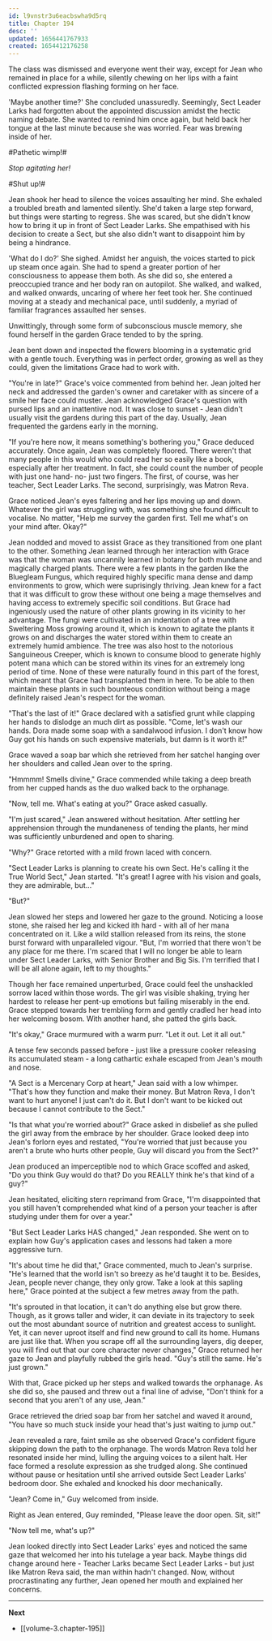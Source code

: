 ```yaml
---
id: l9vnstr3u6eacbswha9d5rq
title: Chapter 194
desc: ''
updated: 1656441767933
created: 1654412176258
---
```


The class was dismissed and everyone went their way, except for Jean who remained in place for a while, silently chewing on her lips with a faint conflicted expression flashing forming on her face.

'Maybe another time?' She concluded unassuredly. Seemingly, Sect Leader Larks had forgotten about the appointed discussion amidst the hectic naming debate. She wanted to remind him once again, but held back her tongue at the last minute because she was worried. Fear was brewing inside of her.

#Pathetic wimp!#

*Stop agitating her!*

#Shut up!#

Jean shook her head to silence the voices assaulting her mind. She exhaled a troubled breath and lamented silently. She'd taken a large step forward, but things were starting to regress. She was scared, but she didn't know how to bring it up in front of Sect Leader Larks. She empathised with his decision to create a Sect, but she also didn't want to disappoint him by being a hindrance.

'What do I do?' She sighed. Amidst her anguish, the voices started to pick up steam once again. She had to spend a greater portion of her consciousness to appease them both. As she did so, she entered a preoccupied trance and her body ran on autopilot. She walked, and walked, and walked onwards, uncaring of where her feet took her. She continued moving at a steady and mechanical pace, until suddenly, a myriad of familiar fragrances assaulted her senses.

Unwittingly, through some form of subconscious muscle memory, she found herself in the garden Grace tended to by the spring.

Jean bent down and inspected the flowers blooming in a systematic grid with a gentle touch. Everything was in perfect order, growing as well as they could, given the limitations Grace had to work with.

"You're in late?" Grace's voice commented from behind her. Jean jolted her neck and addressed the garden's owner and caretaker with as sincere of a smile her face could muster. Jean acknowledged Grace's question with pursed lips and an inattentive nod. It was close to sunset - Jean didn't usually visit the gardens during this part of the day. Usually, Jean frequented the gardens early in the morning.

"If you're here now, it means something's bothering you," Grace deduced accurately. Once again, Jean was completely floored. There weren't that many people in this would who could read her so easily like a book, especially after her treatment. In fact, she could count the number of people with just one hand- no- just two fingers. The first, of course, was her teacher, Sect Leader Larks. The second, surprisingly, was Matron Reva.

Grace noticed Jean's eyes faltering and her lips moving up and down. Whatever the girl was struggling with, was something she found difficult to vocalise. No matter, "Help me survey the garden first. Tell me what's on your mind after. Okay?"

Jean nodded and moved to assist Grace as they transitioned from one plant to the other. Something Jean learned through her interaction with Grace was that the woman was uncannily learned in botany for both mundane and magically charged plants. There were a few plants in the garden like the Bluegleam Fungus, which required highly specific mana dense and damp environments to grow, which were suprisingly thriving. Jean knew for a fact that it was difficult to grow these without one being a mage themselves and having access to extremely specific soil conditions. But Grace had ingeniously used the nature of other plants growing in its vicinity to her advantage. The fungi were cultivated in an indentation of a tree with Sweltering Moss growing around it, which is known to agitate the plants it grows on and discharges the water stored within them to create an extremely humid ambience. The tree was also host to the notorious Sanguineous Creeper, which is known to consume blood to generate highly potent mana which can be stored within its vines for an extremely long period of time. None of these were naturally found in this part of the forest, which meant that Grace had transplanted them in here. To be able to then maintain these plants in such bounteous condition without being a mage definitely raised Jean's respect for the woman.

"That's the last of it!" Grace declared with a satisfied grunt while clapping her hands to dislodge an much dirt as possible. "Come, let's wash our hands. Dora made some soap with a sandalwood infusion. I don't know how Guy got his hands on such expensive materials, but damn is it worth it!"

Grace waved a soap bar which she retrieved from her satchel hanging over her shoulders and called Jean over to the spring.

"Hmmmm! Smells divine," Grace commended while taking a deep breath from her cupped hands as the duo walked back to the orphanage.

"Now, tell me. What's eating at you?" Grace asked casually.

"I'm just scared," Jean answered without hesitation. After settling her apprehension through the mundaneness of tending the plants, her mind was sufficiently unburdened and open to sharing.

"Why?" Grace retorted with a mild frown laced with concern.

"Sect Leader Larks is planning to create his own Sect. He's calling it the True World Sect," Jean started. "It's great! I agree with his vision and goals, they are admirable, but..."

"But?"

Jean slowed her steps and lowered her gaze to the ground. Noticing a loose stone, she raised her leg and kicked ith hard - with all of her mana concentrated on it. Like a wild stallion released from its reins, the stone burst forward with unparalleled vigour. "But, I'm worried that there won't be any place for me there. I'm scared that I will no longer be able to learn under Sect Leader Larks, with Senior Brother and Big Sis. I'm terrified that I will be all alone again, left to my thoughts."

Though her face remained unperturbed, Grace could feel the unshackled sorrow laced within those words. The girl was visible shaking, trying her hardest to release her pent-up emotions but failing miserably in the end. Grace stepped towards her trembling form and gently cradled her head into her welcoming bosom. With another hand, she patted the girls back.

"It's okay," Grace murmured with a warm purr. "Let it out. Let it all out."

A tense few seconds passed before - just like a pressure cooker releasing its accumulated steam - a long cathartic exhale escaped from Jean's mouth and nose.

"A Sect is a Mercenary Corp at heart," Jean said with a low whimper. "That's how they function and make their money. But Matron Reva, I don't want to hurt anyone! I just can't do it. But I don't want to be kicked out because I cannot contribute to the Sect."

"Is that what you're worried about?" Grace asked in disbelief as she pulled the girl away from the embrace by her shoulder. Grace looked deep into Jean's forlorn eyes and restated, "You're worried that just because you aren't a brute who hurts other people, Guy will discard you from the Sect?"

Jean produced an imperceptible nod to which Grace scoffed and asked, "Do you think Guy would do that? Do you REALLY think he's that kind of a guy?"

Jean hesitated, eliciting stern reprimand from Grace, "I'm disappointed that you still haven't comprehended what kind of a person your teacher is after studying under them for over a year."

"But Sect Leader Larks HAS changed," Jean responded. She went on to explain how Guy's application cases and lessons had taken a more aggressive turn.

"It's about time he did that," Grace commented, much to Jean's surprise. "He's learned that the world isn't so breezy as he'd taught it to be. Besides, Jean, people never change, they only grow. Take a look at this sapling here," Grace pointed at the subject a few metres away from the path.

"It's sprouted in that location, it can't do anything else but grow there. Though, as it grows taller and wider, it can deviate in its trajectory to seek out the most abundant source of nutrition and greatest access to sunlight. Yet, it can never uproot itself and find new ground to call its home. Humans are just like that. When you scrape off all the surrounding layers, dig deeper, you will find out that our core character never changes," Grace returned her gaze to Jean and playfully rubbed the girls head. "Guy's still the same. He's just grown."

With that, Grace picked up her steps and walked towards the orphanage. As she did so, she paused and threw out a final line of advise, "Don't think for a second that you aren't of any use, Jean."

Grace retrieved the dried soap bar from her satchel and waved it around, "You have so much stuck inside your head that's just waiting to jump out."

Jean revealed a rare, faint smile as she observed Grace's confident figure skipping down the path to the orphanage. The words Matron Reva told her resonated inside her mind, lulling the arguing voices to a silent halt. Her face formed a resolute expression as she trudged along. She continued without pause or hesitation until she arrived outside Sect Leader Larks' bedroom door. She exhaled and knocked his door mechanically.

"Jean? Come in," Guy welcomed from inside.

Right as Jean entered, Guy reminded, "Please leave the door open. Sit, sit!"

"Now tell me, what's up?"

Jean looked directly into Sect Leader Larks' eyes and noticed the same gaze that welcomed her into his tutelage a year back. Maybe things did change around here - Teacher Larks became Sect Leader Larks - but just like Matron Reva said, the man within hadn't changed. Now, without procrastinating any further, Jean opened her mouth and explained her concerns.

____

**Next**
* [[volume-3.chapter-195]]
